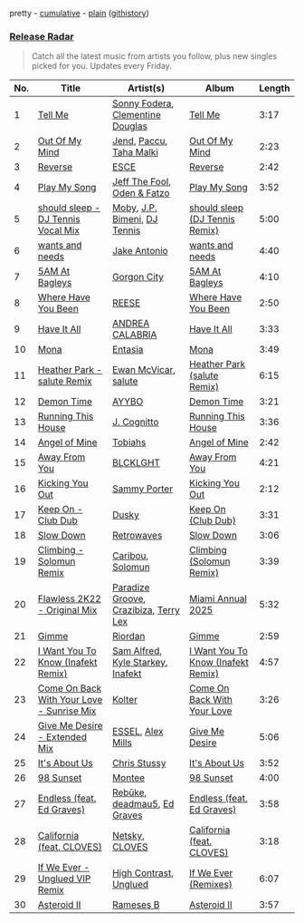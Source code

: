 pretty - [cumulative](/playlists/cumulative/Release%20Radar.md) - [plain](/playlists/plain/37i9dQZEVXbsudmxBFKW7G) ([githistory](https://github.githistory.xyz/vitokorn/spotify-playlist-archive/blob/master/playlists/plain/37i9dQZEVXbsudmxBFKW7G))
### [Release Radar](https://open.spotify.com/playlist/37i9dQZEVXbsudmxBFKW7G)

> Catch all the latest music from artists you follow, plus new singles picked for you. Updates every Friday.

| No. | Title | Artist(s) | Album | Length |
|---|---|---|---|---|
| 1 | [Tell Me](https://open.spotify.com/track/114I7yDc6X70Dq8labTqw8) | [Sonny Fodera](https://open.spotify.com/artist/39B7ChWwrWDs7zXlsu3MoP), [Clementine Douglas](https://open.spotify.com/artist/4DWuml4Jf6K81b5rAPwMb6) | [Tell Me](https://open.spotify.com/album/7IS8egsdQCyCsaPMQRpeA0) | 3:17 |
| 2 | [Out Of My Mind](https://open.spotify.com/track/1RbsfrOxrq47jhWp8T2cx2) | [Jend](https://open.spotify.com/artist/56WlN4e9YbaEI8KdXaFgTN), [Paccu](https://open.spotify.com/artist/2QZVFemr8vSLsSYPVYJSp3), [Taha Malki](https://open.spotify.com/artist/6I0uDnGgDPC6tfquuLUVSX) | [Out Of My Mind](https://open.spotify.com/album/0gwhHtyYsVvtPpkAbozUeo) | 2:23 |
| 3 | [Reverse](https://open.spotify.com/track/7Jik3nU5tfado0UjqNiCXW) | [ESCE](https://open.spotify.com/artist/3xVvJGFXPlg9vcRkNB6BGk) | [Reverse](https://open.spotify.com/album/2sggdlbJNwSDUKsjzl5Kvu) | 2:42 |
| 4 | [Play My Song](https://open.spotify.com/track/1wzCks8pE0g8iG2LR9XCsl) | [Jeff The Fool](https://open.spotify.com/artist/6ecEpamJKkgb4604pUpCTp), [Oden & Fatzo](https://open.spotify.com/artist/2YEnrpAWWaNRFumgde1lLH) | [Play My Song](https://open.spotify.com/album/1WT2r4olmZMkVbmEi4OEl0) | 3:52 |
| 5 | [should sleep - DJ Tennis Vocal Mix](https://open.spotify.com/track/5WjnB3Q8KwYDXq5d8ARIWs) | [Moby](https://open.spotify.com/artist/3OsRAKCvk37zwYcnzRf5XF), [J.P. Bimeni](https://open.spotify.com/artist/3CzQotBuoiDb8B9VAkh5fx), [DJ Tennis](https://open.spotify.com/artist/6vJvFV1A2CpT8s5B1oUN6t) | [should sleep (DJ Tennis Remix)](https://open.spotify.com/album/30T8Veh8UThh6hEjuUml1l) | 5:00 |
| 6 | [wants and needs](https://open.spotify.com/track/3yoNKsq9Da5J67YpwM0ICa) | [Jake Antonio](https://open.spotify.com/artist/5jpgPXIFQ0RzKw2IHyS8JC) | [wants and needs](https://open.spotify.com/album/2uoVKBQttMosMUlpYiIYAN) | 4:40 |
| 7 | [5AM At Bagleys](https://open.spotify.com/track/3nKFvxs17ez3awL6S0IS8k) | [Gorgon City](https://open.spotify.com/artist/4VNQWV2y1E97Eqo2D5UTjx) | [5AM At Bagleys](https://open.spotify.com/album/1BJAJAuOKPc5HoNfpzZrIK) | 4:10 |
| 8 | [Where Have You Been](https://open.spotify.com/track/2OyestNLBmdbsQJaL9qaVG) | [REESE](https://open.spotify.com/artist/2MRXCqZSMkdI9K46WDWCUX) | [Where Have You Been](https://open.spotify.com/album/1JRNByaZGAA9yrLNXfUKJx) | 2:50 |
| 9 | [Have It All](https://open.spotify.com/track/2A0BUJTl2JAja9lv64KRJg) | [ANDREA CALABRIA](https://open.spotify.com/artist/4WDwArKRmrfTM3xqu8HiA1) | [Have It All](https://open.spotify.com/album/739Rj4q2KEERTlzzF7eIpT) | 3:33 |
| 10 | [Mona](https://open.spotify.com/track/0Y8B1zHNuWZdn2BA4wv3Z9) | [Entasia](https://open.spotify.com/artist/4hhSH03TjHXI2OcnRzBDll) | [Mona](https://open.spotify.com/album/6jBjkj8fn53AqvktVsHNcw) | 3:49 |
| 11 | [Heather Park - salute Remix](https://open.spotify.com/track/12IXYei6KVHIXSOJIL2f8M) | [Ewan McVicar](https://open.spotify.com/artist/4d2NUjh9ZrzG1ZZdhpSDKH), [salute](https://open.spotify.com/artist/1np8xozf7ATJZDi9JX8Dx5) | [Heather Park (salute Remix)](https://open.spotify.com/album/3sXuFwBddm8PW2y9dzpkZa) | 6:15 |
| 12 | [Demon Time](https://open.spotify.com/track/1DzRtXXDddTl5JQTHSLSn4) | [AYYBO](https://open.spotify.com/artist/0YVquC9RaJLYFNmlJFzkTV) | [Demon Time](https://open.spotify.com/album/1LRKqEptWx2UP4pEV2rjxg) | 3:21 |
| 13 | [Running This House](https://open.spotify.com/track/4jC6BVnM5ryNE6F6ODkSjR) | [J. Cognitto](https://open.spotify.com/artist/19770aFQnsVbdMJQYngSmA) | [Running This House](https://open.spotify.com/album/4DynxhZRingM7yq52WZwYC) | 3:36 |
| 14 | [Angel of Mine](https://open.spotify.com/track/2lFg6N5CQ1lh3kJUHmtEf4) | [Tobiahs](https://open.spotify.com/artist/4eHzBO6qaL2wt35kENSbTs) | [Angel of Mine](https://open.spotify.com/album/1izDlrauAzvtBvSDn83NKf) | 2:42 |
| 15 | [Away From You](https://open.spotify.com/track/0Z4mJdYEBhfmx7phHtzrUN) | [BLCKLGHT](https://open.spotify.com/artist/4go2W5luQfPng5QNIZPAQl) | [Away From You](https://open.spotify.com/album/0DW4gGPTjXHD39fucATP40) | 4:21 |
| 16 | [Kicking You Out](https://open.spotify.com/track/2wxzJgEPeK0nteer6J8Z93) | [Sammy Porter](https://open.spotify.com/artist/2D51qkOmTNsNQj3C4LIvH7) | [Kicking You Out](https://open.spotify.com/album/3vItPC0UrNsjnYLqzg7ETU) | 2:12 |
| 17 | [Keep On - Club Dub](https://open.spotify.com/track/1M78oZyhhFBI5pkm4u9SDk) | [Dusky](https://open.spotify.com/artist/5gqoUf9vKKv96b1c0GBKwu) | [Keep On (Club Dub)](https://open.spotify.com/album/0eokHbj5zCUANlmQV0payB) | 3:31 |
| 18 | [Slow Down](https://open.spotify.com/track/7tGhzfRaCqyzKUJTW3P7aY) | [Retrowaves](https://open.spotify.com/artist/70zYhpnNC3lzfakeigAD4X) | [Slow Down](https://open.spotify.com/album/5vgYQPP9MBLqAowdbVsLie) | 3:06 |
| 19 | [Climbing - Solomun Remix](https://open.spotify.com/track/0IfQHSXHZWuCWK7yrz3qfl) | [Caribou](https://open.spotify.com/artist/4aEnNH9PuU1HF3TsZTru54), [Solomun](https://open.spotify.com/artist/5wJK4kQAkVGjqM9x46KQOC) | [Climbing (Solomun Remix)](https://open.spotify.com/album/09vsmBC2TdT2sqTzpnEYzg) | 3:39 |
| 20 | [Flawless 2K22 - Original Mix](https://open.spotify.com/track/57wzlOJb8zc8aEFnpQT9Gq) | [Paradize Groove](https://open.spotify.com/artist/4j5oOkqKaomFyyQZGV3zKP), [Crazibiza](https://open.spotify.com/artist/7gLis8CQkAQ7fJJNTWQNU1), [Terry Lex](https://open.spotify.com/artist/6Bt0LvFLkpYwuixcfYkv1b) | [Miami Annual 2025](https://open.spotify.com/album/0sfzXjOBE2Tsva7LAbYy2f) | 5:32 |
| 21 | [Gimme](https://open.spotify.com/track/6WbefFOKFX4e22BAhq65Wc) | [Riordan](https://open.spotify.com/artist/68rU1sdZ0HjxjEC5YnSmao) | [Gimme](https://open.spotify.com/album/4dvN32CHvR0D1lFhJ0H0wK) | 2:59 |
| 22 | [I Want You To Know (Inafekt Remix)](https://open.spotify.com/track/0R2WF1oQdszS0Rrzws5Sq3) | [Sam Alfred](https://open.spotify.com/artist/4PVzoVUDxey3mxGdkf4HgR), [Kyle Starkey](https://open.spotify.com/artist/1crvHImsszKXTJr4wsOPhe), [Inafekt](https://open.spotify.com/artist/44ixlcp2r9IHhFqGdcFjOz) | [I Want You To Know (Inafekt Remix)](https://open.spotify.com/album/2tY48B7HzZAhq8t0fhv3A0) | 4:57 |
| 23 | [Come On Back With Your Love - Sunrise Mix](https://open.spotify.com/track/7yTD5MdgZQMIGh6nnRUlg4) | [Kolter](https://open.spotify.com/artist/2Invsp3HSrAeJy4u7Retry) | [Come On Back With Your Love](https://open.spotify.com/album/4jU9hmYyqwY2eurr8BMOmf) | 3:26 |
| 24 | [Give Me Desire - Extended Mix](https://open.spotify.com/track/3HMuh5WHV3RadNZgD5DcgP) | [ESSEL](https://open.spotify.com/artist/2ucdZN7GyBGxIKHIzksnXc), [Alex Mills](https://open.spotify.com/artist/6z9EDgWh3ZJZKIJI5Q71Cq) | [Give Me Desire](https://open.spotify.com/album/109mDhXULmc4Z0YXNX0wj9) | 5:06 |
| 25 | [It's About Us](https://open.spotify.com/track/2QJwMBAnrB6HDsS4dhTaNT) | [Chris Stussy](https://open.spotify.com/artist/3BxjasMelf9pKaE4f7Y0So) | [It's About Us](https://open.spotify.com/album/1obE6RQ5LGUFgIhvfg35e6) | 3:52 |
| 26 | [98 Sunset](https://open.spotify.com/track/41ZR28BD5f4nuIkK8T5McN) | [Montee](https://open.spotify.com/artist/2rgFqpsqtoEJGOr0JzFxtG) | [98 Sunset](https://open.spotify.com/album/386IQCbncYG3ThRtOt1Kn2) | 4:00 |
| 27 | [Endless (feat. Ed Graves)](https://open.spotify.com/track/5KnAP0D4wcOBPC6aKw3kDA) | [Rebūke](https://open.spotify.com/artist/113reBz1jA6rVxbXl55mlj), [deadmau5](https://open.spotify.com/artist/2CIMQHirSU0MQqyYHq0eOx), [Ed Graves](https://open.spotify.com/artist/1Kkcm36k22FT1RWcINq4sI) | [Endless (feat. Ed Graves)](https://open.spotify.com/album/611zK1RvfYx0JI8AeoI1Gz) | 3:58 |
| 28 | [California (feat. CLOVES)](https://open.spotify.com/track/7rEcQbBkgpeipMDvi9xd1z) | [Netsky](https://open.spotify.com/artist/5TgQ66WuWkoQ2xYxaSTnVP), [CLOVES](https://open.spotify.com/artist/355SqtHY4qKt2wIXrWku0c) | [California (feat. CLOVES)](https://open.spotify.com/album/0UiYSVlJTFDNQUXljpEuhw) | 3:18 |
| 29 | [If We Ever - Unglued VIP Remix](https://open.spotify.com/track/0b6KX6JqqiFt4T1yWwr4LD) | [High Contrast](https://open.spotify.com/artist/0bxHci3JIhhKA53n8rH3tT), [Unglued](https://open.spotify.com/artist/3AXcevvp1Kd1KEyHiUEsrC) | [If We Ever (Remixes)](https://open.spotify.com/album/3yyGJtGzasr89dJ117h2ML) | 6:07 |
| 30 | [Asteroid II](https://open.spotify.com/track/2gfVi9fQCGfV36D5hOzNqy) | [Rameses B](https://open.spotify.com/artist/06EfEcjc0vdvI6VNL0soIO) | [Asteroid II](https://open.spotify.com/album/6a9Rw9SEd0nTwPp4otPeLm) | 3:57 |